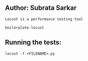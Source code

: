 Author: Subrata Sarkar
------------------------------

```
Locust is a performance testing tool

boilerplate-locust

````

Running the tests:
-------------------
```
locust -f <FILENAME>.py

```
